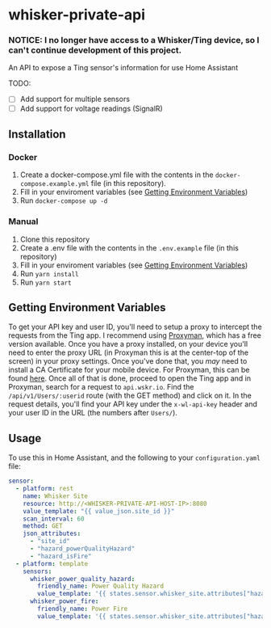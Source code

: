 # whisker-private-api
### NOTICE: I no longer have access to a Whisker/Ting device, so I can't continue development of this project.

An API to expose a Ting sensor's information for use Home Assistant

TODO:

- [ ] Add support for multiple sensors
- [ ] Add support for voltage readings (SignalR)

## Installation

### Docker

1. Create a docker-compose.yml file with the contents in the `docker-compose.example.yml` file (in this repository).
2. Fill in your enviroment variables (see [Getting Environment Variables](#getting-environment-variables))
3. Run `docker-compose up -d`

### Manual

1. Clone this repository
2. Create a .env file with the contents in the `.env.example` file (in this repository)
3. Fill in your enviroment variables (see [Getting Environment Variables](#getting-environment-variables))
4. Run `yarn install`
5. Run `yarn start`

## Getting Environment Variables

To get your API key and user ID, you'll need to setup a proxy to intercept the requests from the Ting app. I recommend using [Proxyman](https://proxyman.io/), which has a free version available. Once you have a proxy installed, on your device you'll need to enter the proxy URL (in Proxyman this is at the center-top of the screen) in your proxy settings. Once you've done that, you _may_ need to install a CA Certificate for your mobile device. For Proxyman, this can be found [here](https://docs.proxyman.io/debug-devices/ios-device). Once all of that is done, proceed to open the Ting app and in Proxyman, search for a request to `api.wskr.io`. Find the `/api/v1/Users/:userid` route (with the GET method) and click on it. In the request details, you'll find your API key under the `x-wl-api-key` header and your user ID in the URL (the numbers after `Users/`).

## Usage

To use this in Home Assistant, and the following to your `configuration.yaml` file:

```yaml
sensor:
  - platform: rest
    name: Whisker Site
    resource: http://<WHISKER-PRIVATE-API-HOST-IP>:8080
    value_template: "{{ value_json.site_id }}"
    scan_interval: 60
    method: GET
    json_attributes:
      - "site_id"
      - "hazard_powerQualityHazard"
      - "hazard_isFire"
  - platform: template
    sensors:
      whisker_power_quality_hazard:
        friendly_name: Power Quality Hazard
        value_template: '{{ states.sensor.whisker_site.attributes["hazard_powerQualityHazard"] }}'
      whisker_power_fire:
        friendly_name: Power Fire
        value_template: '{{ states.sensor.whisker_site.attributes["hazard_isFire"] }}'
```
